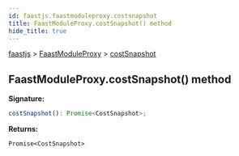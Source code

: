 ```yaml
---
id: faastjs.faastmoduleproxy.costsnapshot
title: FaastModuleProxy.costSnapshot() method
hide_title: true
---
```

[faastjs](./faastjs.md) &gt; [FaastModuleProxy](./faastjs.faastmoduleproxy.md) &gt; [costSnapshot](./faastjs.faastmoduleproxy.costsnapshot.md)

## FaastModuleProxy.costSnapshot() method


<b>Signature:</b>

```typescript
costSnapshot(): Promise<CostSnapshot>;
```
<b>Returns:</b>

`Promise<CostSnapshot>`

